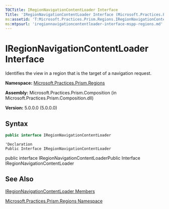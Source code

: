 ```yaml
---
TOCTitle: IRegionNavigationContentLoader Interface
Title: 'IRegionNavigationContentLoader Interface (Microsoft.Practices.Prism.Regions)'
ms:assetid: 'T:Microsoft.Practices.Prism.Regions.IRegionNavigationContentLoader'
ms:mtpsurl: 'iregionnavigationcontentloader-interface-mspp-regions.md'
---
```


# IRegionNavigationContentLoader Interface

Identifies the view in a region that is the target of a navigation request.

**Namespace:** [Microsoft.Practices.Prism.Regions](/patterns-practices/reference/mspp-regions-namespace)

**Assembly:** Microsoft.Practices.Prism.Composition (in Microsoft.Practices.Prism.Composition.dll)

**Version:** 5.0.0.0 (5.0.0.0)

## Syntax
```C#
public interface IRegionNavigationContentLoader
```

```VB
'Declaration
Public Interface IRegionNavigationContentLoader
```

public interface IRegionNavigationContentLoaderPublic Interface IRegionNavigationContentLoader

## See Also

[IRegionNavigationContentLoader Members](/patterns-practices/reference/iregionnavigationcontentloader-members-mspp-regions)

[Microsoft.Practices.Prism.Regions Namespace](/patterns-practices/reference/mspp-regions-namespace)

